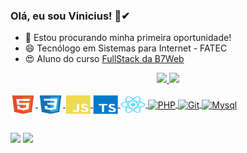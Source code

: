 ### Olá, eu sou Vinicius! 👋✔


- 🔭 Estou procurando minha primeira oportunidade!
- 😄 Tecnólogo em Sistemas para Internet - FATEC
- 😍 Aluno do curso <a href="https://b7web.com.br/">FullStack da B7Web</a>

<div align="center">
  <a href="https://github.com/ViniciusAlexandrinoLima">
  <img height="180em" src="https://github-readme-stats.vercel.app/api?username=ViniciusAlexandrinoLima&show_icons=true&theme=cobalt&include_all_commits=true"/>
  <img height="180em" src="https://github-readme-stats.vercel.app/api/top-langs/?username=ViniciusAlexandrinoLima&layout=compact&langs_count=7&theme=cobalt"/>
</div>
  
<div style="display: inline_block"><br>
  <img align="center" alt="HTML" height="30" width="40" src="https://raw.githubusercontent.com/devicons/devicon/master/icons/html5/html5-original.svg">
  <img align="center" alt="CSS" height="30" width="40" src="https://raw.githubusercontent.com/devicons/devicon/master/icons/css3/css3-original.svg">
  <img align="center" alt="JS" height="30" width="40" src="https://raw.githubusercontent.com/devicons/devicon/master/icons/javascript/javascript-plain.svg">
  <img align="center" alt="TS" height="30" width="40" src="https://raw.githubusercontent.com/devicons/devicon/master/icons/typescript/typescript-plain.svg">
  <img align="center" alt="React" height="30" width="40" src="https://raw.githubusercontent.com/devicons/devicon/master/icons/react/react-original.svg">
  <img align="center" alt="PHP" height="50" width="50" src="https://cdn.jsdelivr.net/gh/devicons/devicon/icons/php/php-original.svg" />
  <img align="center" alt="Git" height="50" width="50" src="https://cdn.jsdelivr.net/gh/devicons/devicon/icons/git/git-original-wordmark.svg" />
  <img align="center" alt="Mysql" height="70" width="50" src="https://cdn.jsdelivr.net/gh/devicons/devicon/icons/mysql/mysql-original-wordmark.svg" />
</div>
  
  ##
  
  <div> 
  <a href="https://instagram.com/alexandrino__" target="_blank"><img src="https://img.shields.io/badge/-Instagram-%23E4405F?style=for-the-badge&logo=instagram&logoColor=white" target="_blank"></a>
  <a href="https://www.linkedin.com/in/vinicius-lima-10b187165/" target="_blank"><img src="https://img.shields.io/badge/-LinkedIn-%230077B5?style=for-the-badge&logo=linkedin&logoColor=white" target="_blank"></a> 
</div>
